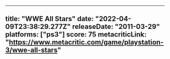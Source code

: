 
---
title: "WWE All Stars"
date: "2022-04-09T23:38:29.277Z"
releaseDate: "2011-03-29"
platforms: ["ps3"]
score: 75
metacriticLink: "https://www.metacritic.com/game/playstation-3/wwe-all-stars"
---

